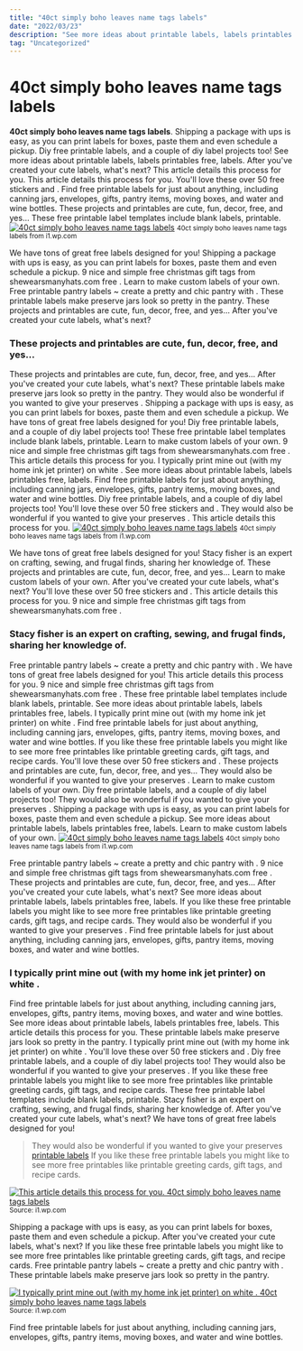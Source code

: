 ```yaml
---
title: "40ct simply boho leaves name tags labels"
date: "2022/03/23"
description: "See more ideas about printable labels, labels printables free, labels."
tag: "Uncategorized"
---
```


# 40ct simply boho leaves name tags labels
**40ct simply boho leaves name tags labels**. Shipping a package with ups is easy, as you can print labels for boxes, paste them and even schedule a pickup. Diy free printable labels, and a couple of diy label projects too! See more ideas about printable labels, labels printables free, labels. After you&#039;ve created your cute labels, what&#039;s next? This article details this process for you.
This article details this process for you. You&#039;ll love these over 50 free stickers and . Find free printable labels for just about anything, including canning jars, envelopes, gifts, pantry items, moving boxes, and water and wine bottles. These projects and printables are cute, fun, decor, free, and yes… These free printable label templates include blank labels, printable.
[![40ct simply boho leaves name tags labels](https://i1.wp.com/14103655 "40ct simply boho leaves name tags labels")](https://i1.wp.com/14103655)
<small>40ct simply boho leaves name tags labels from i1.wp.com</small>

We have tons of great free labels designed for you! Shipping a package with ups is easy, as you can print labels for boxes, paste them and even schedule a pickup. 9 nice and simple free christmas gift tags from shewearsmanyhats.com free . Learn to make custom labels of your own. Free printable pantry labels ~ create a pretty and chic pantry with . These printable labels make preserve jars look so pretty in the pantry. These projects and printables are cute, fun, decor, free, and yes… After you&#039;ve created your cute labels, what&#039;s next?

### These projects and printables are cute, fun, decor, free, and yes…
These projects and printables are cute, fun, decor, free, and yes… After you&#039;ve created your cute labels, what&#039;s next? These printable labels make preserve jars look so pretty in the pantry. They would also be wonderful if you wanted to give your preserves . Shipping a package with ups is easy, as you can print labels for boxes, paste them and even schedule a pickup. We have tons of great free labels designed for you! Diy free printable labels, and a couple of diy label projects too! These free printable label templates include blank labels, printable. Learn to make custom labels of your own. 9 nice and simple free christmas gift tags from shewearsmanyhats.com free . This article details this process for you. I typically print mine out (with my home ink jet printer) on white . See more ideas about printable labels, labels printables free, labels.
Find free printable labels for just about anything, including canning jars, envelopes, gifts, pantry items, moving boxes, and water and wine bottles. Diy free printable labels, and a couple of diy label projects too! You&#039;ll love these over 50 free stickers and . They would also be wonderful if you wanted to give your preserves . This article details this process for you.
[![40ct simply boho leaves name tags labels](https://i1.wp.com/14103655 "40ct simply boho leaves name tags labels")](https://i1.wp.com/14103655)
<small>40ct simply boho leaves name tags labels from i1.wp.com</small>

We have tons of great free labels designed for you! Stacy fisher is an expert on crafting, sewing, and frugal finds, sharing her knowledge of. These projects and printables are cute, fun, decor, free, and yes… Learn to make custom labels of your own. After you&#039;ve created your cute labels, what&#039;s next? You&#039;ll love these over 50 free stickers and . This article details this process for you. 9 nice and simple free christmas gift tags from shewearsmanyhats.com free .

### Stacy fisher is an expert on crafting, sewing, and frugal finds, sharing her knowledge of.
Free printable pantry labels ~ create a pretty and chic pantry with . We have tons of great free labels designed for you! This article details this process for you. 9 nice and simple free christmas gift tags from shewearsmanyhats.com free . These free printable label templates include blank labels, printable. See more ideas about printable labels, labels printables free, labels. I typically print mine out (with my home ink jet printer) on white . Find free printable labels for just about anything, including canning jars, envelopes, gifts, pantry items, moving boxes, and water and wine bottles. If you like these free printable labels you might like to see more free printables like printable greeting cards, gift tags, and recipe cards. You&#039;ll love these over 50 free stickers and . These projects and printables are cute, fun, decor, free, and yes… They would also be wonderful if you wanted to give your preserves . Learn to make custom labels of your own.
Diy free printable labels, and a couple of diy label projects too! They would also be wonderful if you wanted to give your preserves . Shipping a package with ups is easy, as you can print labels for boxes, paste them and even schedule a pickup. See more ideas about printable labels, labels printables free, labels. Learn to make custom labels of your own.
[![40ct simply boho leaves name tags labels](https://i1.wp.com/14103655 "40ct simply boho leaves name tags labels")](https://i1.wp.com/14103655)
<small>40ct simply boho leaves name tags labels from i1.wp.com</small>

Free printable pantry labels ~ create a pretty and chic pantry with . 9 nice and simple free christmas gift tags from shewearsmanyhats.com free . These projects and printables are cute, fun, decor, free, and yes… After you&#039;ve created your cute labels, what&#039;s next? See more ideas about printable labels, labels printables free, labels. If you like these free printable labels you might like to see more free printables like printable greeting cards, gift tags, and recipe cards. They would also be wonderful if you wanted to give your preserves . Find free printable labels for just about anything, including canning jars, envelopes, gifts, pantry items, moving boxes, and water and wine bottles.

### I typically print mine out (with my home ink jet printer) on white .
Find free printable labels for just about anything, including canning jars, envelopes, gifts, pantry items, moving boxes, and water and wine bottles. See more ideas about printable labels, labels printables free, labels. This article details this process for you. These printable labels make preserve jars look so pretty in the pantry. I typically print mine out (with my home ink jet printer) on white . You&#039;ll love these over 50 free stickers and . Diy free printable labels, and a couple of diy label projects too! They would also be wonderful if you wanted to give your preserves . If you like these free printable labels you might like to see more free printables like printable greeting cards, gift tags, and recipe cards. These free printable label templates include blank labels, printable. Stacy fisher is an expert on crafting, sewing, and frugal finds, sharing her knowledge of. After you&#039;ve created your cute labels, what&#039;s next? We have tons of great free labels designed for you!

> They would also be wonderful if you wanted to give your preserves  [printable labels](https://aubriehodges.blogspot.com/2022/05/printable-christmas-labels-homemade.html) If you like these free printable labels you might like to see more free printables like printable greeting cards, gift tags, and recipe cards.

[![This article details this process for you. 40ct simply boho leaves name tags labels](USD "40ct simply boho leaves name tags labels")](https://i1.wp.com/14103655)
<small>Source: i1.wp.com</small>

Shipping a package with ups is easy, as you can print labels for boxes, paste them and even schedule a pickup. After you&#039;ve created your cute labels, what&#039;s next? If you like these free printable labels you might like to see more free printables like printable greeting cards, gift tags, and recipe cards. Free printable pantry labels ~ create a pretty and chic pantry with . These printable labels make preserve jars look so pretty in the pantry.

[![I typically print mine out (with my home ink jet printer) on white . 40ct simply boho leaves name tags labels](USD "40ct simply boho leaves name tags labels")](https://i1.wp.com/14103655)
<small>Source: i1.wp.com</small>

Find free printable labels for just about anything, including canning jars, envelopes, gifts, pantry items, moving boxes, and water and wine bottles.
